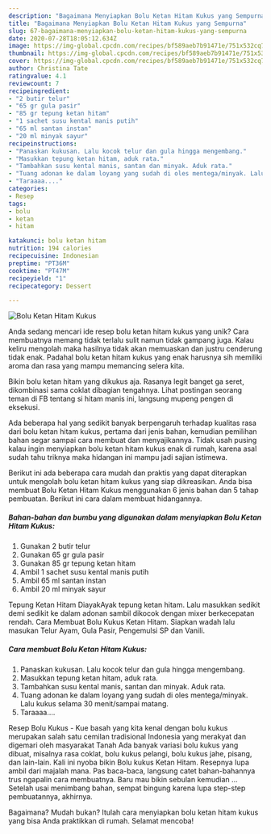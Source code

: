 ```yaml
---
description: "Bagaimana Menyiapkan Bolu Ketan Hitam Kukus yang Sempurna"
title: "Bagaimana Menyiapkan Bolu Ketan Hitam Kukus yang Sempurna"
slug: 67-bagaimana-menyiapkan-bolu-ketan-hitam-kukus-yang-sempurna
date: 2020-07-28T18:05:12.634Z
image: https://img-global.cpcdn.com/recipes/bf589aeb7b91471e/751x532cq70/bolu-ketan-hitam-kukus-foto-resep-utama.jpg
thumbnail: https://img-global.cpcdn.com/recipes/bf589aeb7b91471e/751x532cq70/bolu-ketan-hitam-kukus-foto-resep-utama.jpg
cover: https://img-global.cpcdn.com/recipes/bf589aeb7b91471e/751x532cq70/bolu-ketan-hitam-kukus-foto-resep-utama.jpg
author: Christina Tate
ratingvalue: 4.1
reviewcount: 7
recipeingredient:
- "2 butir telur"
- "65 gr gula pasir"
- "85 gr tepung ketan hitam"
- "1 sachet susu kental manis putih"
- "65 ml santan instan"
- "20 ml minyak sayur"
recipeinstructions:
- "Panaskan kukusan. Lalu kocok telur dan gula hingga mengembang."
- "Masukkan tepung ketan hitam, aduk rata."
- "Tambahkan susu kental manis, santan dan minyak. Aduk rata."
- "Tuang adonan ke dalam loyang yang sudah di oles mentega/minyak. Lalu kukus selama 30 menit/sampai matang."
- "Taraaaa...."
categories:
- Resep
tags:
- bolu
- ketan
- hitam

katakunci: bolu ketan hitam 
nutrition: 194 calories
recipecuisine: Indonesian
preptime: "PT36M"
cooktime: "PT47M"
recipeyield: "1"
recipecategory: Dessert

---
```



![Bolu Ketan Hitam Kukus](https://img-global.cpcdn.com/recipes/bf589aeb7b91471e/751x532cq70/bolu-ketan-hitam-kukus-foto-resep-utama.jpg)

Anda sedang mencari ide resep bolu ketan hitam kukus yang unik? Cara membuatnya memang tidak terlalu sulit namun tidak gampang juga. Kalau keliru mengolah maka hasilnya tidak akan memuaskan dan justru cenderung tidak enak. Padahal bolu ketan hitam kukus yang enak harusnya sih memiliki aroma dan rasa yang mampu memancing selera kita.

Bikin bolu ketan hitam yang dikukus aja. Rasanya legit banget ga seret, dikombinasi sama coklat dibagian tengahnya. Lihat postingan seorang teman di FB tentang si hitam manis ini, langsung mupeng pengen di eksekusi.

Ada beberapa hal yang sedikit banyak berpengaruh terhadap kualitas rasa dari bolu ketan hitam kukus, pertama dari jenis bahan, kemudian pemilihan bahan segar sampai cara membuat dan menyajikannya. Tidak usah pusing kalau ingin menyiapkan bolu ketan hitam kukus enak di rumah, karena asal sudah tahu triknya maka hidangan ini mampu jadi sajian istimewa.


Berikut ini ada beberapa cara mudah dan praktis yang dapat diterapkan untuk mengolah bolu ketan hitam kukus yang siap dikreasikan. Anda bisa membuat Bolu Ketan Hitam Kukus menggunakan 6 jenis bahan dan 5 tahap pembuatan. Berikut ini cara dalam membuat hidangannya.

<!--inarticleads1-->

##### Bahan-bahan dan bumbu yang digunakan dalam menyiapkan Bolu Ketan Hitam Kukus:

1. Gunakan 2 butir telur
1. Gunakan 65 gr gula pasir
1. Gunakan 85 gr tepung ketan hitam
1. Ambil 1 sachet susu kental manis putih
1. Ambil 65 ml santan instan
1. Ambil 20 ml minyak sayur


Tepung Ketan Hitam DiayakAyak tepung ketan hitam. Lalu masukkan sedikit demi sedikit ke dalam adonan sambil dikocok dengan mixer berkecepatan rendah. Cara Membuat Bolu Kukus Ketan Hitam. Siapkan wadah lalu masukan Telur Ayam, Gula Pasir, Pengemulsi SP dan Vanili. 

<!--inarticleads2-->

##### Cara membuat Bolu Ketan Hitam Kukus:

1. Panaskan kukusan. Lalu kocok telur dan gula hingga mengembang.
1. Masukkan tepung ketan hitam, aduk rata.
1. Tambahkan susu kental manis, santan dan minyak. Aduk rata.
1. Tuang adonan ke dalam loyang yang sudah di oles mentega/minyak. Lalu kukus selama 30 menit/sampai matang.
1. Taraaaa....


Resep Bolu Kukus - Kue basah yang kita kenal dengan bolu kukus merupakan salah satu cemilan tradisional Indonesia yang merakyat dan digemari oleh masyarakat Tanah Ada banyak variasi bolu kukus yang dibuat, misalnya rasa coklat, bolu kukus pelangi, bolu kukus jahe, pisang, dan lain-lain. Kali ini nyoba bikin Bolu kukus Ketan Hitam. Resepnya lupa ambil dari majalah mana. Pas baca-baca, langsung catet bahan-bahannya trus ngapalin cara membuatnya. Baru mau bikin sebulan kemudian … Setelah usai menimbang bahan, sempat bingung karena lupa step-step pembuatannya, akhirnya. 

Bagaimana? Mudah bukan? Itulah cara menyiapkan bolu ketan hitam kukus yang bisa Anda praktikkan di rumah. Selamat mencoba!
